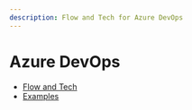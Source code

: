 ```yaml
---
description: Flow and Tech for Azure DevOps
---
```


# Azure DevOps

* [Flow and Tech](azure-flow-and-tech.md)
* [Examples](azure-examples.md)
